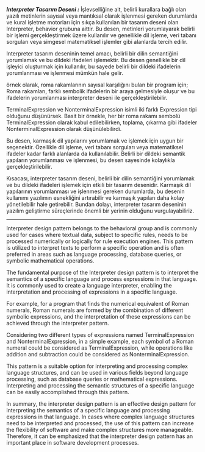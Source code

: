 ***Interpreter Tasarım Deseni :*** İşlevselliğine ait, belirli kurallara bağlı olan yazılı metinlerin sayısal veya mantıksal olarak işlenmesi gereken durumlarda ve kural işletme motorları için sıkça kullanılan bir tasarım deseni olan Interpreter, behavior grubuna aittir. Bu desen, metinleri yorumlayarak belirli bir işlemi gerçekleştirmek üzere kullanılır ve genellikle dil işleme, veri tabanı sorguları veya simgesel matematiksel işlemler gibi alanlarda tercih edilir.

Interpreter tasarım deseninin temel amacı, belirli bir dilin semantiğini yorumlamak ve bu dildeki ifadeleri işlemektir. Bu desen genellikle bir dil işleyici oluşturmak için kullanılır, bu sayede belirli bir dildeki ifadelerin yorumlanması ve işlenmesi mümkün hale gelir.

örnek olarak, roma rakamlarının sayısal karşılığını bulan bir program için; Roma rakamları, farklı sembolik ifadelerin bir araya gelmesiyle oluşur ve bu ifadelerin yorumlanması interpreter deseni ile gerçekleştirilebilir.

TerminalExpression ve NonterminalExpression isimli iki farklı Expression tipi olduğunu düşünürsek. Basit bir örnekle, her bir roma rakamı sembolü TerminalExpression olarak kabul edilebilirken, toplama, çıkarma gibi ifadeler NonterminalExpression olarak düşünülebilirdi.

Bu desen, karmaşık dil yapılarını yorumlamak ve işlemek için uygun bir seçenektir. Özellikle dil işleme, veri tabanı sorguları veya matematiksel ifadeler kadar farklı alanlarda da kullanılabilir. Belirli bir dildeki semantik yapıların yorumlanması ve işlenmesi, bu desen sayesinde kolaylıkla gerçekleştirilebilir.

Kısacası, interpreter tasarım deseni, belirli bir dilin semantiğini yorumlamak ve bu dildeki ifadeleri işlemek için etkili bir tasarım desenidir. Karmaşık dil yapılarının yorumlanması ve işlenmesi gereken durumlarda, bu desenin kullanımı yazılımın esnekliğini artırabilir ve karmaşık yapıları daha kolay yönetilebilir hale getirebilir. Bundan dolayı, interpreter tasarım deseninin yazılım geliştirme süreçlerinde önemli bir yerinin olduğunu vurgulayabiliriz.

---

Interpreter design pattern belongs to the behavioral group and is commonly used for cases where textual data, subject to specific rules, needs to be processed numerically or logically for rule execution engines. This pattern is utilized to interpret texts to perform a specific operation and is often preferred in areas such as language processing, database queries, or symbolic mathematical operations.

The fundamental purpose of the Interpreter design pattern is to interpret the semantics of a specific language and process expressions in that language. It is commonly used to create a language interpreter, enabling the interpretation and processing of expressions in a specific language.

For example, for a program that finds the numerical equivalent of Roman numerals, Roman numerals are formed by the combination of different symbolic expressions, and the interpretation of these expressions can be achieved through the interpreter pattern.

Considering two different types of expressions named TerminalExpression and NonterminalExpression, in a simple example, each symbol of a Roman numeral could be considered as TerminalExpression, while operations like addition and subtraction could be considered as NonterminalExpression.

This pattern is a suitable option for interpreting and processing complex language structures, and can be used in various fields beyond language processing, such as database queries or mathematical expressions. Interpreting and processing the semantic structures of a specific language can be easily accomplished through this pattern.

In summary, the interpreter design pattern is an effective design pattern for interpreting the semantics of a specific language and processing expressions in that language. In cases where complex language structures need to be interpreted and processed, the use of this pattern can increase the flexibility of software and make complex structures more manageable. Therefore, it can be emphasized that the interpreter design pattern has an important place in software development processes.

